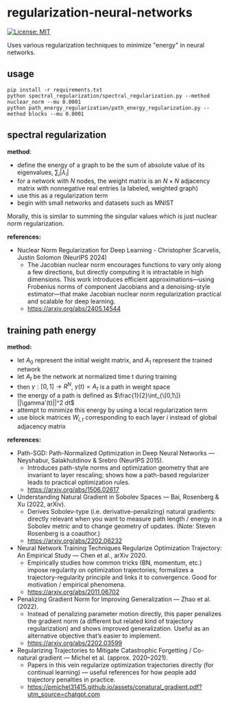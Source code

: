 # regularization-neural-networks

[![License: MIT](https://img.shields.io/badge/License-MIT-brightgreen.svg)](https://opensource.org/licenses/MIT)

Uses various regularization techniques to minimize "energy" in neural networks.

## usage

```
pip install -r requirements.txt
python spectral_regularization/spectral_regularization.py --method nuclear_norm --mu 0.0001
python path_energy_regularization/path_energy_regularization.py --method blocks --mu 0.0001
```

## spectral regularization

**method**:

- define the energy of a graph to be the sum of absolute value of its eigenvalues, $\sum_i |\lambda_i|$
- for a network with $N$ nodes, the weight matrix is an $N \times N$ adjacency matrix with nonnegative real entries (a labeled, weighted graph)
- use this as a regularization term
- begin with small networks and datasets such as MNIST

Morally, this is similar to summing the singular values which is just nuclear norm regularization.

**references:**

- Nuclear Norm Regularization for Deep Learning - Christopher Scarvelis, Justin Solomon (NeurIPS 2024)
    - The Jacobian nuclear norm encourages functions to vary only along a few directions, but directly computing it is intractable in high dimensions. This work introduces efficient approximations—using Frobenius norms of component Jacobians and a denoising-style estimator—that make Jacobian nuclear norm regularization practical and scalable for deep learning.
    - https://arxiv.org/abs/2405.14544

## **training path energy**

**method:**

- let $A_0$ represent the initial weight matrix, and $A_1$ represent the trained network
- let $A_t$ be the network at normalized time t during training
- then $\gamma: [0,1] \rightarrow R^N$, $\gamma(t) = A_t$ is a path in weight space
- the energy of a path is defined as $\frac{1}{2}\int_{\[0,1\]} ||\gamma'(t)||^2 dt$
- attempt to minimize this energy by using a local regularization term
- use block matrices $W_{i,t}$ corresponding to each layer $i$ instead of global adjacency matrix

**references:**

- Path-SGD: Path-Normalized Optimization in Deep Neural Networks — Neyshabur, Salakhutdinov & Srebro (NeurIPS 2015).
    - Introduces path-style norms and optimization geometry that are invariant to layer rescaling; shows how a path-based regularizer leads to practical optimization rules. 
    - https://arxiv.org/abs/1506.02617
- Understanding Natural Gradient in Sobolev Spaces — Bai, Rosenberg & Xu (2022, arXiv).
    - Derives Sobolev-type (i.e. derivative-penalizing) natural gradients: directly relevant when you want to measure path length / energy in a Sobolev metric and to change geometry of updates. (Note: Steven Rosenberg is a coauthor.) 
    - https://arxiv.org/abs/2202.06232
- Neural Network Training Techniques Regularize Optimization Trajectory: An Empirical Study — Chen et al., arXiv 2020.
    - Empirically studies how common tricks (BN, momentum, etc.) impose regularity on optimization trajectories; formalizes a trajectory-regularity principle and links it to convergence. Good for motivation / empirical phenomena.
    - https://arxiv.org/abs/2011.06702
- Penalizing Gradient Norm for Improving Generalization — Zhao et al. (2022).
    - Instead of penalizing parameter motion directly, this paper penalizes the gradient norm (a different but related kind of trajectory regularization) and shows improved generalization. Useful as an alternative objective that’s easier to implement. 
    - https://arxiv.org/abs/2202.03599
- Regularizing Trajectories to Mitigate Catastrophic Forgetting / Co-natural gradient — Michel et al. (approx. 2020–2021).
    - Papers in this vein regularize optimization trajectories directly (for continual learning) — useful references for how people add trajectory penalties in practice.
    - https://pmichel31415.github.io/assets/conatural_gradient.pdf?utm_source=chatgpt.com
